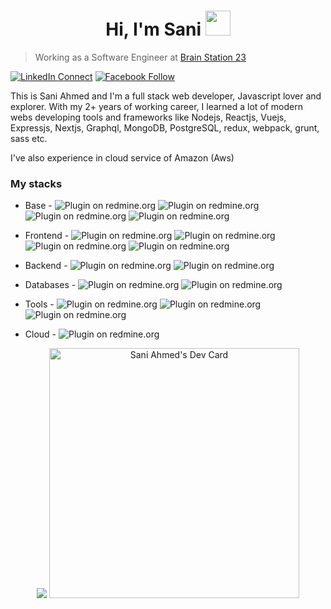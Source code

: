 <h1 align="Center">  Hi, I'm Sani  <img src="https://media.giphy.com/media/WUlplcMpOCEmTGBtBW/giphy.gif" width="40px"> </h1>
 
> Working as a Software Engineer at [Brain Station 23](https://brainstation-23.com/) 
 
[![LinkedIn Connect](https://img.shields.io/badge/%20-Connect-black?color=14171A&labelColor=212121&logo=linkedin&logoColor=ffffff)](https://www.linkedin.com/in/sani071) 
[![Facebook Follow](https://img.shields.io/badge/%20-Connect-black?color=14171A&labelColor=1976d2&logo=facebook&logoColor=ffffff)](https://www.facebook.com/rsani071/)
 
This is Sani Ahmed and I'm a full stack web developer, Javascript lover and explorer. With my 2+ years of working career, I learned a lot of modern webs developing tools and frameworks like Nodejs, Reactjs, Vuejs, Expressjs, Nextjs, Graphql, MongoDB, PostgreSQL, redux, webpack, grunt, sass etc.
 
I've also experience in cloud service of Amazon (Aws)
 
 
### My stacks
- Base - <img alt="Plugin on redmine.org" src="https://img.shields.io/redmine/plugin/stars/redmine_xlsx_format_issue_exporter?color=Green&label=Javascript&logo=Javascript&logoColor=yellow&style=for-the-badge"> <img alt="Plugin on redmine.org" src="https://img.shields.io/redmine/plugin/stars/redmine_xlsx_format_issue_exporter?color=Green&label=Typescript&logo=Typescript&logoColor=blue&style=for-the-badge"> <img alt="Plugin on redmine.org" src="https://img.shields.io/redmine/plugin/stars/redmine_xlsx_format_issue_exporter?color=Green&label=HTML&logo=HTML5&logoColor=Red&style=for-the-badge"> <img alt="Plugin on redmine.org" src="https://img.shields.io/redmine/plugin/stars/redmine_xlsx_format_issue_exporter?color=Green&label=CSS&logo=CSS3&logoColor=Blue&style=for-the-badge">
- Frontend - <img alt="Plugin on redmine.org" src="https://img.shields.io/redmine/plugin/stars/redmine_xlsx_format_issue_exporter?color=Green&label=Reactjs&logo=React&logoColor=Blue&style=for-the-badge">  <img alt="Plugin on redmine.org" src="https://img.shields.io/badge/Vue.js-35495E?style=for-the-badge&logo=vue.js&logoColor=4FC08D"> <img alt="Plugin on redmine.org" src="https://img.shields.io/redmine/plugin/stars/redmine_xlsx_format_issue_exporter?color=Green&label=Redux&logo=Redux&logoColor=764abc&style=for-the-badge">  <img alt="Plugin on redmine.org" src="https://img.shields.io/redmine/plugin/stars/redmine_xlsx_format_issue_exporter?color=Green&label=React-Router&logo=React-Router&logoColor=Blue&style=for-the-badge">

- Backend - <img alt="Plugin on redmine.org" src="https://img.shields.io/redmine/plugin/stars/redmine_xlsx_format_issue_exporter?color=Green&label=NodeJS&logo=JavaScript&logoColor=Green&style=for-the-badge"> <img alt="Plugin on redmine.org" src="https://img.shields.io/redmine/plugin/stars/redmine_xlsx_format_issue_exporter?color=Green&label=ExpressJS&logo=JavaScript&logoColor=Green&style=for-the-badge">

- Databases - <img alt="Plugin on redmine.org" src="https://img.shields.io/redmine/plugin/stars/redmine_xlsx_format_issue_exporter?color=Blue&label=PostgreSql&logo=PostgreSQl&logoColor=Blue&style=for-the-badge"> <img alt="Plugin on redmine.org" src="https://img.shields.io/redmine/plugin/stars/redmine_xlsx_format_issue_exporter?color=Green&label=MongoDB&logo=MongoDB&logoColor=Green&style=for-the-badge">

- Tools - <img alt="Plugin on redmine.org" src="https://img.shields.io/redmine/plugin/stars/redmine_xlsx_format_issue_exporter?color=Blue&label=Docker&logo=Docker&logoColor=Blue&style=for-the-badge"> <img alt="Plugin on redmine.org" src="https://img.shields.io/redmine/plugin/stars/redmine_xlsx_format_issue_exporter?color=Yellow&label=Travis&logo=Travis&logoColor=Yelllow&style=for-the-badge"> <img alt="Plugin on redmine.org" src="https://img.shields.io/redmine/plugin/stars/redmine_xlsx_format_issue_exporter?color=Red&label=Git&logo=Git&logoColor=Red&style=for-the-badge">

- Cloud - <img alt="Plugin on redmine.org" src="https://img.shields.io/redmine/plugin/stars/redmine_xlsx_format_issue_exporter?color=Blue&label=AWS&logo=EC2&logoColor=Blue&style=for-the-badge">

<p align = "center">
<img src="https://github-readme-stats.vercel.app/api?username=sanibs23&count_private=true&include_all_commits=true&show_icons=true&theme=gotham&line_height=27&hide_border=true">
<a href="https://app.daily.dev/sanibs23"><img src="https://api.daily.dev/devcards/5234ac04098e48ab92f6190be40ce5d6.png?r=ar1" width="400" alt="Sani Ahmed's Dev Card"/></a>

</p>
